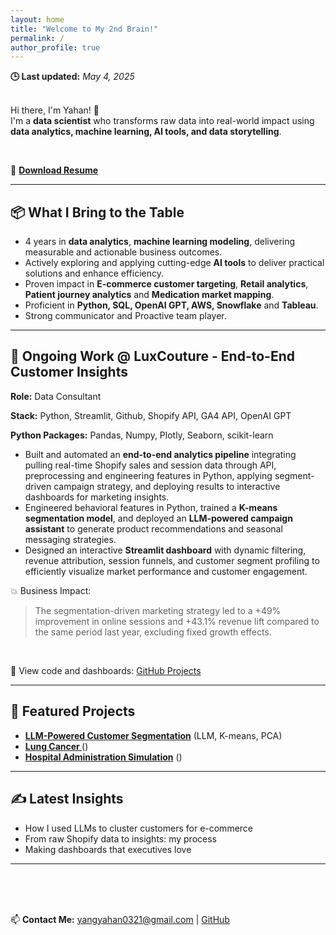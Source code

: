 ```yaml
---
layout: home
title: "Welcome to My 2nd Brain!"
permalink: /
author_profile: true
---
```

**🕒 Last updated:** _May 4, 2025_
<br>
<br>

Hi there, I'm Yahan! 👋  
I'm a **data scientist** who transforms raw data into real-world impact using **data analytics, machine learning, AI tools, and data storytelling**.

<br>

📄 **[Download Resume](assets/files/Yahan_Yang_Resume.pdf)**

---
## 📦 What I Bring to the Table

- 4 years in **data analytics**, **machine learning modeling**, delivering measurable and actionable business outcomes.
- Actively exploring and applying cutting-edge **AI tools** to deliver practical solutions and enhance efficiency.
- Proven impact in **E-commerce customer targeting**, **Retail analytics**, **Patient journey analytics** and **Medication market mapping**.
- Proficient in **Python, SQL, OpenAI GPT, AWS, Snowflake** and **Tableau**.
- Strong communicator and Proactive team player.
---

## 🧠 Ongoing Work @ LuxCouture - End-to-End Customer Insights
  <p><strong>Role:</strong> Data Consultant </p>
  <p><strong>Stack:</strong> Python, Streamlit, Github, Shopify API, GA4 API, OpenAI GPT</p>
  <p><strong>Python Packages:</strong> Pandas, Numpy, Plotly, Seaborn, scikit-learn </p>
  
- Built and automated an **end-to-end analytics pipeline** integrating pulling real-time Shopify sales and session data through API, preprocessing and engineering features in Python, applying segment-driven campaign strategy, and deploying results to interactive dashboards for marketing insights.
- Engineered behavioral features in Python, trained a **K-means segmentation model**, and deployed an **LLM-powered campaign assistant** to generate product recommendations and seasonal messaging strategies.
- Designed an interactive **Streamlit dashboard** with dynamic filtering, revenue attribution, session funnels, and customer segment profiling to efficiently visualize market performance and customer engagement.

💥 Business Impact:
> The segmentation-driven marketing strategy led to a +49% improvement in online sessions and +43.1% revenue lift compared to the same period last year, excluding fixed growth effects.


<br>

📁 View code and dashboards: [GitHub Projects](https://github.com/amber-y321)

---

## 📌 Featured Projects
- **[LLM-Powered Customer Segmentation](#)** (LLM, K-means, PCA)
- **[Lung Cancer ](#)** ()
- **[Hospital Administration Simulation](#)** ()
---

## ✍️ Latest Insights
- How I used LLMs to cluster customers for e-commerce
- From raw Shopify data to insights: my process
- Making dashboards that executives love
---

<br>
<br>
<br>

📫 **Contact Me:** [yangyahan0321@gmail.com](mailto:yangyahan0321@gmail.com) | [GitHub](https://github.com/amber-y321)
